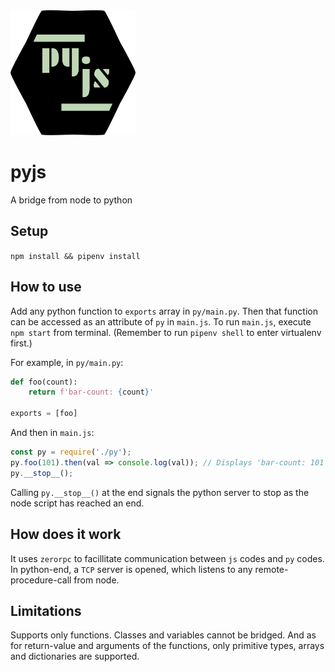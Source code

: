 <img src="./icon.svg" width="200" height="200">

# pyjs
A bridge from node to python

## Setup
`npm install && pipenv install`

## How to use
Add any python function to `exports` array in `py/main.py`. Then that function can be accessed as an attribute of `py` in `main.js`. To run `main.js`, execute `npm start` from terminal. (Remember to run `pipenv shell` to enter virtualenv first.)

For example, in `py/main.py`:
```python
def foo(count):
    return f'bar-count: {count}'

exports = [foo]
```

And then in `main.js`:
```javascript
const py = require('./py');
py.foo(101).then(val => console.log(val)); // Displays 'bar-count: 101'
py.__stop__();
```

Calling `py.__stop__()` at the end signals the python server to stop as the node script has reached an end.

## How does it work
It uses `zerorpc` to facillitate communication between `js` codes and `py` codes. In python-end, a `TCP` server is opened, which listens to any remote-procedure-call from node.

## Limitations
Supports only functions. Classes and variables cannot be bridged. And as for return-value and arguments of the functions, only primitive types, arrays and dictionaries are supported.